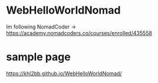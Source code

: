 # WebHelloWorldNomad
Im following NomadCoder ->
https://academy.nomadcoders.co/courses/enrolled/435558


#  sample page
https://khl2bb.github.io/WebHelloWorldNomad/
